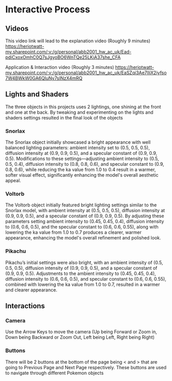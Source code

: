 # Interactive Process
## Videos
This video link will lead to the explanation video (Roughly 9 minutes)
https://heriotwatt-my.sharepoint.com/:v:/g/personal/abb2001_hw_ac_uk/Ead-pdiCxoxOmhC0Q7sJgyoBO6WnTQe25LKiA37she_CFA

Application & Interaction video (Roughly 3 minutes)
https://heriotwatt-my.sharepoint.com/:v:/g/personal/abb2001_hw_ac_uk/EaSZqi3Ae7lIiX2iyfso7W4BWkW0GA6QluNy7sINzX4mRQ

## Lights and Shaders
The three objects in this projects uses 2 lightings, one shining at the front and one at the back. By tweaking and experimenting on the lights and shaders settings resulted in the final look of the objects

### Snorlax
The Snorlax object initially showcased a bright appearance with well balanced lighting parameters: ambient intensity set to (0.5, 0.5, 0.5), diffusion intensity at (0.9, 0.9, 0.5), and a specular constant of (0.9, 0.9, 0.5). Modifications to these settings—adjusting ambient intensity to (0.5, 0.5, 0.4), diffusion intensity to (0.8, 0.8, 0.6), and specular constant to (0.9, 0.8, 0.6), while reducing the ka value from 1.0 to 0.4 result in a warmer, softer visual effect, significantly enhancing the model's overall aesthetic appeal.

### Voltorb
The Voltorb object initially featured bright lighting settings similar to the Snorlax model, with ambient intensity at (0.5, 0.5, 0.5), diffusion intensity at (0.9, 0.9, 0.5), and a specular constant of (0.9, 0.9, 0.5). By adjusting these parameters setting ambient intensity to (0.45, 0.45, 0.4), diffusion intensity to (0.6, 0.6, 0.5), and the specular constant to (0.6, 0.6, 0.55), along with lowering the ka value from 1.0 to 0.7 produces a clearer, warmer appearance, enhancing the model's overall refinement and polished look.

### Pikachu
Pikachu’s initial settings were also bright, with an ambient intensity of (0.5, 0.5, 0.5), diffusion intensity of (0.9, 0.9, 0.5), and a specular constant of (0.9, 0.9, 0.5). Adjustments to the ambient intensity to (0.45, 0.45, 0.4), diffusion intensity to (0.6, 0.6, 0.5), and specular constant to (0.6, 0.6, 0.55), combined with lowering the ka value from 1.0 to 0.7, resulted in a warmer and clearer appearance.

## Interactions

### Camera
Use the Arrow Keys to move the camera (Up being Forward or Zoom in, Down being Backward or Zoom Out, Left being Left, Right being Right)

### Buttons
There will be 2 buttons at the bottom of the page being < and > that are going to Previous Page and Next Page respectively. These buttons are used to navigate through different Pokemon objects

